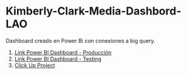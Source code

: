 # Kimberly-Clark-Media-Dashbord-LAO
Dashboard creado en Power Bi con conexiones a big query.
1. [Link Power BI Dashboard - Producción](https://app.powerbi.com/groups/7391e83d-9041-46dc-89cc-90bdea83558f/reports/9eb4f415-4a58-4c20-969c-a41fa6e3ed43?ctid=fee2180b-69b6-4afe-9f14-ccd70bd4c737&pbi_source=linkShare)
1. [Link Power BI Dashboard - Testing](https://app.powerbi.com/groups/me/reports/ac1b8a05-fac3-46dc-89f1-a6012105afb5?ctid=fee2180b-69b6-4afe-9f14-ccd70bd4c737&pbi_source=linkShare)
1. [Click Up Project](https://app.clickup.com/t/865ca5b0m)
